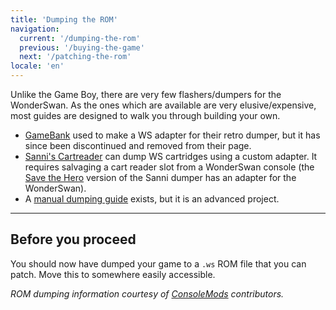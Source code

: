 ```yaml
---
title: 'Dumping the ROM'
navigation:
  current: '/dumping-the-rom'
  previous: '/buying-the-game'
  next: '/patching-the-rom'
locale: 'en'
---
```


Unlike the Game Boy, there are very few flashers/dumpers for the WonderSwan. As the ones which are available are very elusive/expensive, most guides are designed to walk you through building your own.

* [GameBank](https://www.gamebank-web.com/) used to make a WS adapter for their retro dumper, but it has since been discontinued and removed from their page.
* [Sanni's Cartreader](https://github.com/sanni/cartreader) can dump WS cartridges using a custom adapter. It requires salvaging a cart reader slot from a WonderSwan console (the [Save the Hero](https://savethehero.builders/) version of the Sanni dumper has an adapter for the WonderSwan).
* A [manual dumping guide](http://pasofami.game.coocan.jp/wsc/ws-wiring.htm) exists, but it is an advanced project.
---

## Before you proceed
You should now have dumped your game to a `.ws` ROM file that you can patch. Move this to somewhere easily accessible.

*ROM dumping information courtesy of [ConsoleMods](https://consolemods.org/wiki/WonderSwan:Creating_Game_Backups) contributors.*